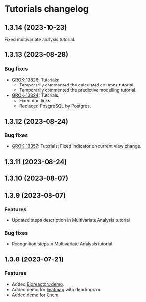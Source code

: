 # Tutorials changelog

## 1.3.14 (2023-10-23)

Fixed multivariate analysis tutorial.

## 1.3.13 (2023-08-28)

### Bug fixes

* [GROK-13826](https://reddata.atlassian.net/browse/GROK-13826): Tutorials:
  * Temporarily commented the calculated columns tutorial.
  * Temporarily commented the predictive modelling tutorial.
* [GROK-13824](https://reddata.atlassian.net/browse/GROK-13824): Tutorials:
  * Fixed doc links.
  * Replaced PostgreSQL by Postgres.

## 1.3.12 (2023-08-24)

### Bug fixes

* [GROK-13357](https://reddata.atlassian.net/browse/GROK-13357): Tutorials: Fixed indicator on current view change.

## 1.3.11 (2023-08-24)

## 1.3.10 (2023-08-07)

## 1.3.9 (2023-08-07)

### Features

* Updated steps description in Multivariate Analysis tutorial

### Bug fixes

* Recognition steps in Multivariate Analysis tutorial

## 1.3.8 (2023-07-21)

### Features

* Added [Bioreactors demo](https://public.datagrok.ai/apps/Tutorials/Demo/Bioreactors).
* Added demo for [heatmap](https://public.datagrok.ai/apps/Tutorials/Demo/Visualization/General/Heatmap) with dendrogram.
* Added demo for [Chem](https://public.datagrok.ai/apps/Tutorials/Demo/Cheminformatics).
